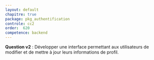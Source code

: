 ```yaml
---
layout: default
chapitre: true
package: pkg_authentification
controle: cc2
order:  620
competence: backend
---
```



<!-- TODO backend-2 : Implémenter une interface de modification de profil utilisateur -->

**Question v2** : Développer une interface permettant aux utilisateurs de modifier et de mettre à jour leurs informations de profil.